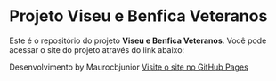 # Projeto Viseu e Benfica Veteranos

Este é o repositório do projeto **Viseu e Benfica Veteranos**. Você pode acessar o site do projeto através do link abaixo:

Desenvolvimento by Maurocbjunior
[Visite o site no GitHub Pages](https://maurocbjunior.github.io/ProjetoViseuBenficaVeteranos/)
